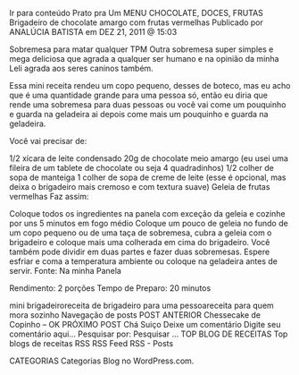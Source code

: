 Ir para conteúdo
Prato pra Um
MENU
CHOCOLATE, DOCES, FRUTAS
Brigadeiro de chocolate amargo com frutas vermelhas
Publicado por ANALÚCIA BATISTA em DEZ 21, 2011 @ 15:03

Sobremesa para matar qualquer TPM
Outra sobremesa super simples e mega deliciosa que agrada a qualquer ser humano e na opinião da minha Leli agrada aos seres caninos também.

Essa mini receita rendeu um copo pequeno, desses de boteco, mas eu acho que é uma quantidade grande para uma pessoa só, então eu diria que rende uma sobremesa para duas pessoas ou você vai come um pouquinho e guarda na geladeira ai depois come mais um pouquinho e guarda na geladeira.

Você vai precisar de:

1/2 xícara de leite condensado
20g de chocolate meio amargo (eu usei uma fileira de um tablete de chocolate ou seja 4 quadradinhos)
1/2 colher de sopa de manteiga
1 colher de sopa de creme de leite (esse é opcional, mas deixa o brigadeiro mais cremoso e com textura suave)
Geleia de frutas vermelhas
Faz assim:

Coloque todos os ingredientes na panela com exceção da geleia e cozinhe por uns 5 minutos em fogo médio
Coloque um pouco de geleia no fundo de um copo pequeno ou de uma taça de sobremesa, cubra a geleia com o brigadeiro e coloque mais uma colherada em cima do brigadeiro. Você também pode dividir em duas partes e fazer duas sobremesas.
Espere esfriar e coma a temperatura ambiente ou coloque na geladeira antes de servir.
Fonte: Na minha Panela

Rendimento: 2 porções
Tempo de Preparo: 20 minutos



mini brigadeiroreceita de brigadeiro para uma pessoareceita para quem mora sozinho
Navegação de posts
POST ANTERIOR
Chessecake de Copinho – OK
PRÓXIMO POST
Chá Suiço
Deixe um comentário
Digite seu comentário aqui...
Pesquisar por:
Pesquisar …
TOP BLOG DE RECEITAS
Top blogs de receitas
RSS
RSS Feed RSS - Posts

CATEGORIAS
Categorias
Blog no WordPress.com.
